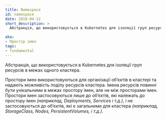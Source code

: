 ```yaml
---
title: Namespace
id: namespace
date: 2018-04-12
short_description: >
  Абстракція, що використовується в Kubernetes для ізоляції груп ресурсів в межах одного кластера.

aka: 
- Простір імен
tags:
- fundamental
---
```

Абстракція, що використовується в Kubernetes для ізоляції груп ресурсів в межах одного кластера.

<!--more--> 

Простори імен використовуються для організації обʼєктів в кластері та надають можливість поділу ресурсів кластера. Імена ресурсів повинні бути унікальними в межах простору імен, але не між просторами імен. Простори імен застосовуються лише до обʼєктів, які належать до простору імен _(наприклад, Deployments, Services і т.д.)_, і не застосовуються до обʼєктів, які є загальними для кластера _(наприклад, StorageClass, Nodes, PersistentVolumes, і т.д.)_.
